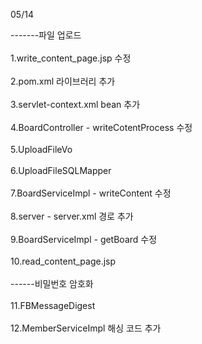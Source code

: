 05/14

-------파일 업로드
<br>
<br>
1.write_content_page.jsp 수정
<br>
<br>
2.pom.xml 라이브러리 추가
<br>
<br>
3.servlet-context.xml bean 추가
<br>
<br>
4.BoardController - writeCotentProcess 수정
<br>
<br>
5.UploadFileVo
<br>
<br>
6.UploadFileSQLMapper
<br>
<br>
7.BoardServiceImpl - writeContent 수정
<br>
<br>
8.server - server.xml 경로 추가
<br>
<br>
9.BoardServiceImpl - getBoard 수정
<br>
<br>
10.read_content_page.jsp
<br>
<br>
------비밀번호 암호화
<br>
<br>
11.FBMessageDigest
<br>
<br>
12.MemberServiceImpl 해싱 코드 추가
<br>
<br>
